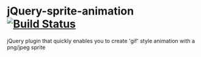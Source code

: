 # jQuery-sprite-animation [![Build Status](https://secure.travis-ci.org/DeuxHuitHuit/jQuery-sprite-animation.png?branch=master)](http://travis-ci.org/DeuxHuitHuit/jQuery-sprite-animation) 


jQuery plugin that quickly enables you to create 'gif' style animation with a png/jpeg sprite